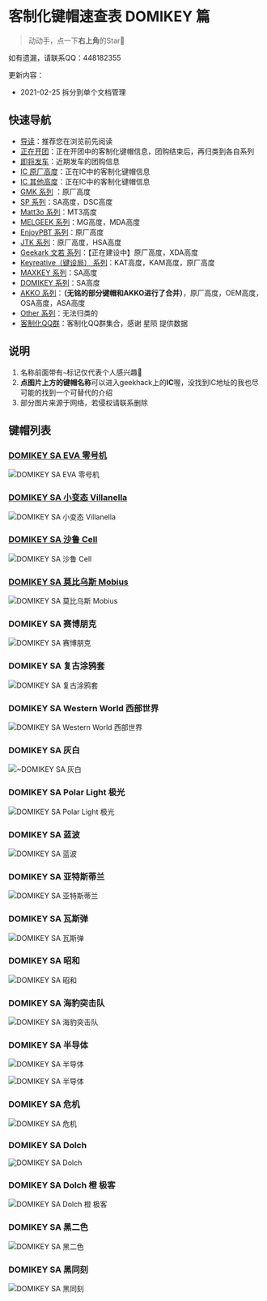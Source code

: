 # 客制化键帽速查表 DOMIKEY 篇

> 动动手，点一下**右上角**的Star🤝

如有遗漏，请联系QQ：448182355

更新内容：

- 2021-02-25 拆分到单个文档管理

## 快速导航

- [导读](./README.md)：推荐您在浏览前先阅读
- [正在开团](./gb.md)：正在开团中的客制化键帽信息，团购结束后，再归类到各自系列
- [即将发车](./come.md)：近期发车的团购信息
- [IC 原厂高度](./ic.md)：正在IC中的客制化键帽信息
- [IC 其他高度](./ic-other.md)：正在IC中的客制化键帽信息
- [GMK 系列](./gmk.md) ：原厂高度
- [SP 系列](./sp.md)：SA高度，DSC高度
- [Matt3o 系列](./matt3o.md)：MT3高度
- [MELGEEK 系列](./melgeek.md)：MG高度，MDA高度
- [EnjoyPBT 系列](./enjoypbt.md)：原厂高度
- [JTK 系列](./jtk.md)：原厂高度，HSA高度
- [Geekark 文若 系列](./geekark.md)：【正在建设中】原厂高度，XDA高度
- [Keyreative（键设局） 系列](./keyreative.md)：KAT高度，KAM高度，原厂高度
- [MAXKEY 系列](./maxkey.md)：SA高度
- [DOMIKEY 系列](./domikey.md)：SA高度
- [AKKO 系列](./akko.md)：**（无铭的部分键帽和AKKO进行了合并）**，原厂高度，OEM高度，OSA高度，ASA高度
- [Other 系列](./other.md)：无法归类的
- [客制化QQ群](./qq-group.md)：客制化QQ群集合，感谢 星陨 提供数据

## 说明

1. 名称前面带有`~`标记仅代表个人感兴趣🌝
2. **点图片上方的键帽名称**可以进入geekhack上的**IC**喔，没找到IC地址的我也尽可能的找到一个可替代的介绍
3. 部分图片来源于网络，若侵权请联系删除

## 键帽列表

### [DOMIKEY SA EVA 零号机](https://www.zfrontier.com/app/flow/40K0Kx8o7j96)

![DOMIKEY SA EVA 零号机](media/16126749459130.jpg)

### [DOMIKEY SA 小变态 Villanella](https://www.zfrontier.com/app/flow/eBVMJE1RJdYl)

![DOMIKEY SA 小变态 Villanella](media/16126757028481.jpg)

### [DOMIKEY SA 沙鲁 Cell](https://www.zfrontier.com/app/flow/2Qm18YBlaZZZ)

![DOMIKEY SA 沙鲁 Cell](media/16126757541230.jpg)

### [DOMIKEY SA 莫比乌斯 Mobius](https://www.zfrontier.com/app/flow/2gkvrkBVvkzy)

![DOMIKEY SA 莫比乌斯 Mobius](media/16126752775202.jpg)

### DOMIKEY SA 赛博朋克

![DOMIKEY SA 赛博朋克](media/16126751847154.jpg)

### DOMIKEY SA 复古涂鸦套

![DOMIKEY SA 复古涂鸦套](media/16126750370706.jpg)

### DOMIKEY SA Western World 西部世界

![DOMIKEY SA Western World 西部世界](media/16126760438859.jpg)

### DOMIKEY SA 灰白

![~DOMIKEY SA 灰白](media/16126753751704.jpg)

### DOMIKEY SA Polar Light 极光

![DOMIKEY SA Polar Light 极光](media/16126760943296.jpg)

### DOMIKEY SA 蓝波

![DOMIKEY SA 蓝波](media/16126700567395.jpg)

### DOMIKEY SA 亚特斯蒂兰

![DOMIKEY SA 亚特斯蒂兰](media/16126700694795.jpg)

### DOMIKEY SA 瓦斯弹

![DOMIKEY SA 瓦斯弹](media/16126760608955.jpg)

### DOMIKEY SA 昭和

![DOMIKEY SA 昭和](media/16126703142513.jpg)

### DOMIKEY SA 海豹突击队

![DOMIKEY SA 海豹突击队](media/16126702679893.jpg)

### DOMIKEY SA 半导体

![DOMIKEY SA 半导体](media/16126772161264.jpg)

![DOMIKEY SA 半导体](media/16126703571904.jpg)

### DOMIKEY SA 危机

![DOMIKEY SA 危机](media/16126746861507.jpg)

### DOMIKEY SA Dolch

![DOMIKEY SA Dolch](media/16126702805779.jpg)

### DOMIKEY SA Dolch 橙 极客

![DOMIKEY SA Dolch 橙 极客](media/16126700438690.jpg)

### DOMIKEY SA 黑二色

![DOMIKEY SA 黑二色](media/16126702920196.jpg)

### DOMIKEY SA 黑同刻

![DOMIKEY SA 黑同刻](media/16126702978897.jpg)
